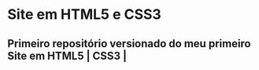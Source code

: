 # Site  em HTML5 e CSS3 
 
 
 
 ## Primeiro repositório versionado do meu primeiro Site em HTML5 | CSS3 | 
 

